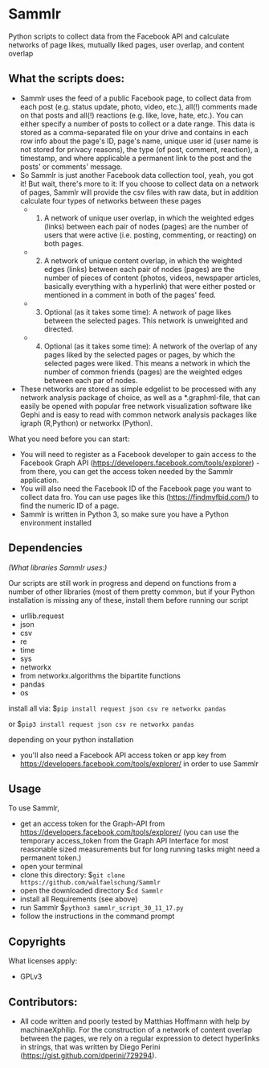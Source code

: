 # Sammlr
Python scripts to collect data from the Facebook API and calculate networks of page likes, mutually liked pages, user overlap, and content overlap

## What the scripts does: ##
- Sammlr uses the feed of a public Facebook page, to collect data from each post (e.g. status update, photo, video, etc.), all(!) comments made on that posts and all(!) reactions (e.g. like, love, hate, etc.). You can either specify a number of posts to collect or a date range. This data is stored as a comma-separated file on your drive and contains in each row info about the page's ID, page's name, unique user id (user name is not stored for privacy reasons), the type (of post, comment, reaction), a timestamp, and where applicable a permanent link to the post and the posts' or comments' message.
- So Sammlr is just another Facebook data collection tool, yeah, you got it! But wait, there's more to it: If you choose to collect data on a network of pages, Sammlr will provide the csv files with raw data, but in addition calculate four types of networks between these pages
  - 1) A network of unique user overlap, in which the weighted edges (links) between each pair of nodes (pages) are the number of users that were active (i.e. posting, commenting, or reacting) on both pages.
  - 2) A network of unique content overlap, in which the weighted edges (links) between each pair of nodes (pages) are the number of pieces of content (photos, videos, newspaper articles, basically everything with a hyperlink) that were either posted or mentioned in a comment in both of the pages' feed.
  - 3) Optional (as it takes some time): A network of page likes between the selected pages. This network is unweighted and directed.
  - 4) Optional (as it takes some time): A network of the overlap of any pages liked by the selected pages or pages, by which the selected pages were liked. This means a network in which the number of common friends (pages) are the weighted edges between each par of nodes.
- These networks are stored as simple edgelist to be processed with any network analysis package of choice, as well as a *.graphml-file, that can easily be opened with popular free network visualization software like Gephi and is easy to read with common network analysis packages like igraph (R,Python) or networkx (Python).

What you need before you can start:
- You will need to register as a Facebook developer to gain access to the Facebook Graph API (https://developers.facebook.com/tools/explorer) - from there, you can get the access token needed by the Sammlr application.
- You will also need the Facebook ID of the Facebook page you want to collect data fro. You can use pages like this (https://findmyfbid.com/) to find the numeric ID of a page.
- Sammlr is written in Python 3, so make sure you have a Python environment installed


## Dependencies ##
*(What libraries Sammlr uses:)*

Our scripts are still work in progress and depend on functions from a number of other libraries (most of them pretty common, but if your Python installation is missing any of these, install them before running our script

- urllib.request
- json
- csv
- re
- time
- sys
- networkx
- from networkx.algorithms the bipartite functions
- pandas
- os

install all via:
 $`pip install request json csv re networkx pandas`

or
 $`pip3 install request json csv re networkx pandas`

depending on your python installation

- you'll also need a Facebook API access token or app key from https://developers.facebook.com/tools/explorer/ in order to use Sammlr

## Usage ##
To use Sammlr,
- get an access token for the Graph-API from https://developers.facebook.com/tools/explorer/ (you can use the temporary access_token from the Graph API Interface for most reasonable sized measurements but for long running tasks might need a permanent token.)
- open your terminal
- clone this directory: $`git clone https://github.com/walfaelschung/Sammlr`
- open the downloaded directory $`cd Sammlr`
- install all Requirements (see above)
- run Sammlr $`python3 sammlr_script_30_11_17.py`
- follow the instructions in the command prompt

## Copyrights ##

What licenses apply:
- GPLv3

## Contributors: ##
- All code written and poorly tested by Matthias Hoffmann with help by machinaeXphilip. For the construction of a network of content overlap between the pages, we rely on a regular expression to detect hyperlinks in strings, that was written by Diego Perini (https://gist.github.com/dperini/729294).
